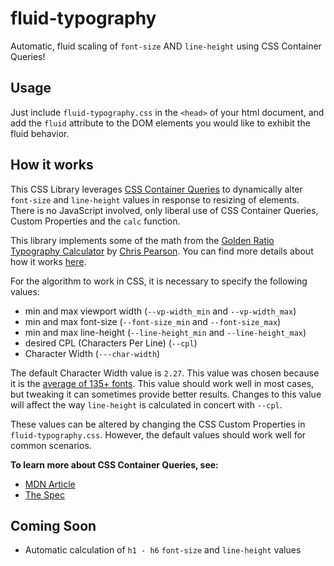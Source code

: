 # fluid-typography

Automatic, fluid scaling of `font-size` AND `line-height` using CSS Container Queries!

## Usage

Just include `fluid-typography.css` in the `<head>` of your html document, and add the `fluid` attribute to the DOM elements you would like to exhibit the fluid behavior.

## How it works

This CSS Library leverages [CSS Container Queries](https://developer.mozilla.org/en-US/docs/Web/CSS/CSS_container_queries) to dynamically alter `font-size` and `line-height` values in response to resizing of elements. There is no JavaScript involved, only liberal use of CSS Container Queries, Custom Properties and the `calc` function.

This library implements some of the math from the [Golden Ratio Typography Calculator](https://grtcalculator.com/) by [Chris Pearson](https://pearsonified.com/about/). You can find more details about how it works [here](https://grtcalculator.com/math/).

For the algorithm to work in CSS, it is necessary to specify the following values:

- min and max viewport width (`--vp-width_min` and `--vp-width_max`)
- min and max font-size (`--font-size_min` and `--font-size_max`)
- min and max line-height (`--line-height_min` and `--line-height_max`)
- desired CPL (Characters Per Line) (`--cpl`)
- Character Width (`---char-width`)

The default Character Width value is `2.27`. This value was chosen because it is the [average of 135+ fonts](https://grtcalculator.com/math/#section-width-factor). This value should work well in most cases, but tweaking it can sometimes provide better results. Changes to this value will affect the way `line-height` is calculated in concert with `--cpl`.

These values can be altered by changing the CSS Custom Properties in `fluid-typography.css`. However, the default values should work well for common scenarios.

**To learn more about CSS Container Queries, see:**

- [MDN Article](https://developer.mozilla.org/en-US/docs/Web/CSS/CSS_container_queries)
- [The Spec](https://www.w3.org/TR/css-contain-3/#container-queries)

## Coming Soon

- Automatic calculation of `h1 - h6` `font-size` and `line-height` values
